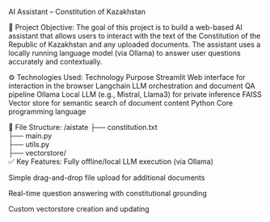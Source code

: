 AI Assistant – Constitution of Kazakhstan

 🧠 Project Objective:
The goal of this project is to build a web-based AI assistant that allows users to interact with the text of the Constitution of the Republic of Kazakhstan and any uploaded documents. The assistant uses a locally running language model (via Ollama) to answer user questions accurately and contextually.

⚙️ Technologies Used:
Technology	Purpose
Streamlit	Web interface for interaction in the browser
Langchain	LLM orchestration and document QA pipeline
Ollama	Local LLM (e.g., Mistral, Llama3) for private inference
FAISS	Vector store for semantic search of document content
Python	Core programming language


📂 File Structure:
/aistate
├── constitution.txt              
├── main.py                        
├── utils.py                      
├── vectorstore/                   
✅ Key Features:
Fully offline/local LLM execution (via Ollama)

Simple drag-and-drop file upload for additional documents

Real-time question answering with constitutional grounding

Custom vectorstore creation and updating
